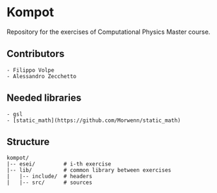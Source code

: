 # Kompot

Repository for the exercises of Computational Physics Master course.

## Contributors
	- Filippo Volpe
	- Alessandro Zecchetto

## Needed libraries
	- gsl
	- [static_math](https://github.com/Morwenn/static_math)


## Structure
```
kompot/
|-- esei/         # i-th exercise
|-- lib/          # common library between exercises
|   |-- include/  # headers
|   |-- src/      # sources
```

